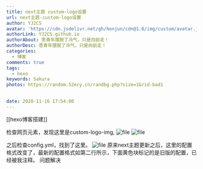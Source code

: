 ```yaml
---
title: next主题 custom-logo设置
url: next主题-custom-logo设置
author: YJ2CS
avatar: 'https://cdn.jsdelivr.net/gh/honjun/cdn@1.6/img/custom/avatar.jpg'
authorLink: YJ2CS.github.io
authorAbout: 愿青年摆脱了冷气，只是向前走！
authorDesc: 愿青年摆脱了冷气，只是向前走！
categories:
  - 博客
comments: true
tags:
  - hexo
keywords: Sakura
photos: https://random.52ecy.cn/randbg.php?size=1&rid-bad1

 
date: 2020-11-16 17:54:00
---
```

[[hexo博客搭建]]


检查网页元素，发现这里是custom-logo-img,
![file](images/next%E4%B8%BB%E9%A2%98-custom-logo%E8%AE%BE%E7%BD%AE-images/image-1605417312795.png)
![file](images/next%E4%B8%BB%E9%A2%98-custom-logo%E8%AE%BE%E7%BD%AE-images/image-1605417297351.png)

之后检查config.yml，找到了这里。
![file](images/next%E4%B8%BB%E9%A2%98-custom-logo%E8%AE%BE%E7%BD%AE-images/image-1605417171767.png)
原来next主题更新之后，这里的配置格式改变了，最新的配置格式如第二行所示，下面黄色块标记的是旧版的配置，已经被我注释。
问题解决
